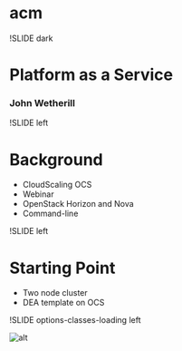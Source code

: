 # acm

!SLIDE dark

# Platform as a Service

### John Wetherill

!SLIDE left

# Background

* CloudScaling OCS
* Webinar
* OpenStack Horizon and Nova
* Command-line

!SLIDE left

# Starting Point

* Two node cluster
* DEA template on OCS

!SLIDE options-classes-loading left

![alt](images/screenshot1.png)

